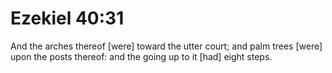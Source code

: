 # Ezekiel 40:31

And the arches thereof [were] toward the utter court; and palm trees [were] upon the posts thereof: and the going up to it [had] eight steps.